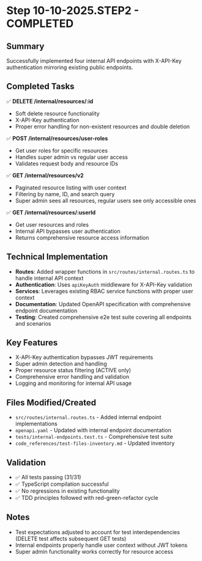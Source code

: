 # Step 10-10-2025.STEP2 - COMPLETED

## Summary
Successfully implemented four internal API endpoints with X-API-Key authentication mirroring existing public endpoints.

## Completed Tasks
✅ **DELETE /internal/resources/:id**
- Soft delete resource functionality
- X-API-Key authentication
- Proper error handling for non-existent resources and double deletion

✅ **POST /internal/resources/user-roles**
- Get user roles for specific resources
- Handles super admin vs regular user access
- Validates request body and resource IDs

✅ **GET /internal/resources/v2**
- Paginated resource listing with user context
- Filtering by name, ID, and search query
- Super admin sees all resources, regular users see only accessible ones

✅ **GET /internal/resources/:userId**
- Get user resources and roles
- Internal API bypasses user authentication
- Returns comprehensive resource access information

## Technical Implementation
- **Routes**: Added wrapper functions in `src/routes/internal.routes.ts` to handle internal API context
- **Authentication**: Uses `apiKeyAuth` middleware for X-API-Key validation
- **Services**: Leverages existing RBAC service functions with proper user context
- **Documentation**: Updated OpenAPI specification with comprehensive endpoint documentation
- **Testing**: Created comprehensive e2e test suite covering all endpoints and scenarios

## Key Features
- X-API-Key authentication bypasses JWT requirements
- Super admin detection and handling
- Proper resource status filtering (ACTIVE only)
- Comprehensive error handling and validation
- Logging and monitoring for internal API usage

## Files Modified/Created
- `src/routes/internal.routes.ts` - Added internal endpoint implementations
- `openapi.yaml` - Updated with internal endpoint documentation
- `tests/internal-endpoints.test.ts` - Comprehensive test suite
- `code_references/test-files-inventory.md` - Updated inventory

## Validation
- ✅ All tests passing (31/31)
- ✅ TypeScript compilation successful
- ✅ No regressions in existing functionality
- ✅ TDD principles followed with red-green-refactor cycle

## Notes
- Test expectations adjusted to account for test interdependencies (DELETE test affects subsequent GET tests)
- Internal endpoints properly handle user context without JWT tokens
- Super admin functionality works correctly for resource access